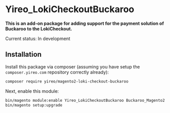 # Yireo_LokiCheckoutBuckaroo

**This is an add-on package for adding support for the payment solution of Buckaroo to the LokiCheckout.**

Current status: In development

## Installation
Install this package via composer (assuming you have setup the `composer.yireo.com` repository correctly already):
```bash
composer require yireo/magento2-loki-checkout-buckaroo
```

Next, enable this module:
```bash
bin/magento module:enable Yireo_LokiCheckoutBuckaroo Buckaroo_Magento2
bin/magento setup:upgrade
```

